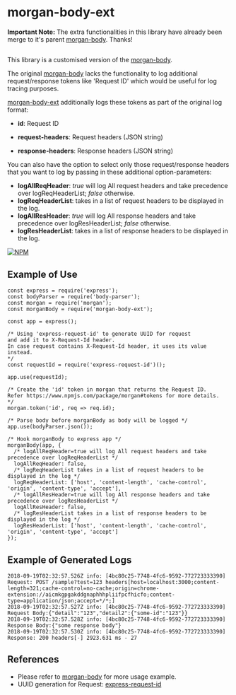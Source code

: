 
# morgan-body-ext

**Important Note:** The extra functionalities in this library have already been merge to it's parent [morgan-body](https://github.com/sirrodgepodge/morgan-body). Thanks!

##

This library is a customised version of the [morgan-body](https://github.com/sirrodgepodge/morgan-body).

The original [morgan-body](https://github.com/sirrodgepodge/morgan-body) lacks the functionality to log additional request/response tokens like 'Request ID' which would be useful for log tracing purposes.

[morgan-body-ext](https://github.com/jazzyinstyle/morgan-body-ext) additionally logs these tokens as part of the original log format:

* **id**: Request ID

* **request-headers**: Request headers (JSON string)

* **response-headers**: Response headers (JSON string)

You can also have the option to select only those request/response headers that you want to log by passing in these additional option-parameters:

* **logAllReqHeader**: *true* will log All request headers and take precedence over logReqHeaderList; *false* otherwise.
* **logReqHeaderList**: takes in a list of request headers to be displayed in the log.
* **logAllResHeader**: *true* will log All response headers and take precedence over logResHeaderList; *false* otherwise.
* **logResHeaderList**: takes in a list of response headers to be displayed in the log.
 
[![NPM][nodei-image]][nodei-url]


## Example of Use
```JS
const express = require('express');
const bodyParser = require('body-parser');
const morgan = require('morgan');
const morganBody = require('morgan-body-ext');

const app = express();

/* Using 'express-request-id' to generate UUID for request 
and add it to X-Request-Id header. 
In case request contains X-Request-Id header, it uses its value instead.
*/
const requestId = require('express-request-id')();

app.use(requestId);

/* Create the 'id' token in morgan that returns the Request ID. 
Refer https://www.npmjs.com/package/morgan#tokens for more details. 
*/
morgan.token('id', req => req.id); 

/* Parse body before morganBody as body will be logged */
app.use(bodyParser.json());

/* Hook morganBody to express app */
morganBody(app, {
  /* logAllReqHeader=true will log All request headers and take precedence over logReqHeaderList */
  logAllReqHeader: false,
  /* logReqHeaderList takes in a list of request headers to be displayed in the log */
  logReqHeaderList: ['host', 'content-length', 'cache-control', 'origin', 'content-type', 'accept'],
  /* logAllResHeader=true will log All response headers and take precedence over logResHeaderList */
  logAllResHeader: false,
  /* logResHeaderList takes in a list of response headers to be displayed in the log */
  logResHeaderList: ['host', 'content-length', 'cache-control', 'origin', 'content-type', 'accept']
});
```

## Example of Generated Logs
```
2018-09-19T02:32:57.526Z info: [4bc80c25-7748-4fc6-9592-772723333390] Request: POST /sample?test=123 headers[host=localhost:3000;content-length=321;cache-control=no-cache;origin=chrome-extension://aicmkgpgakddgnaphhhpliifpcfhicfo;content-type=application/json;accept=*/*;]
2018-09-19T02:32:57.527Z info: [4bc80c25-7748-4fc6-9592-772723333390] Request Body:{"detail":"123","detail2":{"some-id":"123"}}
2018-09-19T02:32:57.528Z info: [4bc80c25-7748-4fc6-9592-772723333390] Response Body:{"some response body"}
2018-09-19T02:32:57.530Z info: [4bc80c25-7748-4fc6-9592-772723333390] Response: 200 headers[-] 2923.631 ms - 27
```

## References
* Please refer to [morgan-body](https://github.com/sirrodgepodge/morgan-body) for more usage example.
* UUID generation for Request: [express-request-id](https://www.npmjs.com/package/express-request-id) 


[nodei-image]: https://nodei.co/npm/morgan-body-ext.png?downloads=true&downloadRank=true&stars=true
[nodei-url]: https://www.npmjs.com/package/morgan-body-ext
